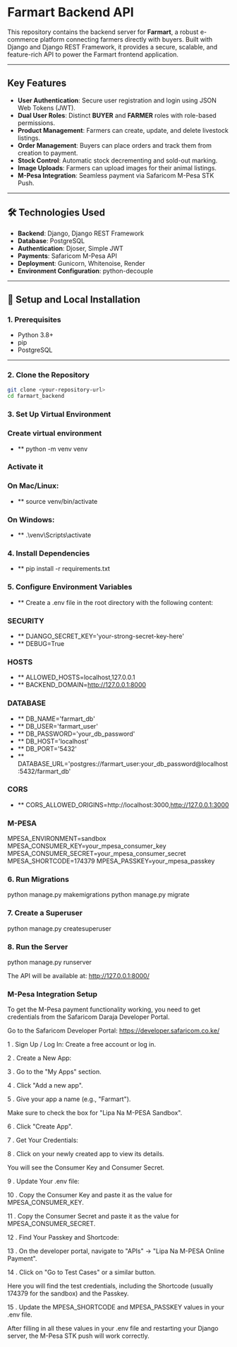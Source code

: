 # Farmart Backend API

This repository contains the backend server for **Farmart**, a robust e-commerce platform connecting farmers directly with buyers. Built with Django and Django REST Framework, it provides a secure, scalable, and feature-rich API to power the Farmart frontend application.

---

## Key Features

- **User Authentication**: Secure user registration and login using JSON Web Tokens (JWT).
- **Dual User Roles**: Distinct **BUYER** and **FARMER** roles with role-based permissions.
- **Product Management**: Farmers can create, update, and delete livestock listings.
- **Order Management**: Buyers can place orders and track them from creation to payment.
- **Stock Control**: Automatic stock decrementing and sold-out marking.
- **Image Uploads**: Farmers can upload images for their animal listings.
- **M-Pesa Integration**: Seamless payment via Safaricom M-Pesa STK Push.

---

## 🛠️ Technologies Used

- **Backend**: Django, Django REST Framework
- **Database**: PostgreSQL
- **Authentication**: Djoser, Simple JWT
- **Payments**: Safaricom M-Pesa API
- **Deployment**: Gunicorn, Whitenoise, Render
- **Environment Configuration**: python-decouple

---

## 🚀 Setup and Local Installation

### 1. Prerequisites

- Python 3.8+
- pip
- PostgreSQL

---

### 2. Clone the Repository

```bash
git clone <your-repository-url>
cd farmart_backend
```

### 3. Set Up Virtual Environment

### Create virtual environment
- ** python -m venv venv

### Activate it

### On Mac/Linux:
- ** source venv/bin/activate

### On Windows:
- ** .\venv\Scripts\activate

### 4. Install Dependencies

- ** pip install -r requirements.txt

### 5. Configure Environment Variables

- ** Create a .env file in the root directory with the following content:

### SECURITY
- ** DJANGO_SECRET_KEY='your-strong-secret-key-here'
- ** DEBUG=True

### HOSTS
- ** ALLOWED_HOSTS=localhost,127.0.0.1
- ** BACKEND_DOMAIN=http://127.0.0.1:8000

### DATABASE
- ** DB_NAME='farmart_db'
- ** DB_USER='farmart_user'
- ** DB_PASSWORD='your_db_password'
- ** DB_HOST='localhost'
- ** DB_PORT='5432'
- ** DATABASE_URL='postgres://farmart_user:your_db_password@localhost:5432/farmart_db'

### CORS
- ** CORS_ALLOWED_ORIGINS=http://localhost:3000,http://127.0.0.1:3000

### M-PESA
MPESA_ENVIRONMENT=sandbox
MPESA_CONSUMER_KEY=your_mpesa_consumer_key
MPESA_CONSUMER_SECRET=your_mpesa_consumer_secret
MPESA_SHORTCODE=174379
MPESA_PASSKEY=your_mpesa_passkey

### 6. Run Migrations 

python manage.py makemigrations
python manage.py migrate

### 7. Create a Superuser

python manage.py createsuperuser

### 8. Run the Server 

python manage.py runserver

The API will be available at: http://127.0.0.1:8000/

### M-Pesa Integration Setup

To get the M-Pesa payment functionality working, you need to get credentials from the Safaricom Daraja Developer Portal.

Go to the Safaricom Developer Portal: https://developer.safaricom.co.ke/

1 . Sign Up / Log In: Create a free account or log in.

2 . Create a New App:

3 . Go to the "My Apps" section.

4 . Click "Add a new app".

5 . Give your app a name (e.g., "Farmart").

Make sure to check the box for "Lipa Na M-PESA Sandbox".

6 . Click "Create App".

7 . Get Your Credentials:

8 . Click on your newly created app to view its details.

You will see the Consumer Key and Consumer Secret.

9 . Update Your .env file:

10 . Copy the Consumer Key and paste it as the value for MPESA_CONSUMER_KEY.

11 . Copy the Consumer Secret and paste it as the value for MPESA_CONSUMER_SECRET.

12 . Find Your Passkey and Shortcode:

13 . On the developer portal, navigate to "APIs" -> "Lipa Na M-PESA Online Payment".

14 . Click on "Go to Test Cases" or a similar button.

Here you will find the test credentials, including the Shortcode (usually 174379 for the sandbox) and the Passkey.

15 . Update the MPESA_SHORTCODE and MPESA_PASSKEY values in your .env file.

After filling in all these values in your .env file and restarting your Django server, the M-Pesa STK push will work correctly.

























